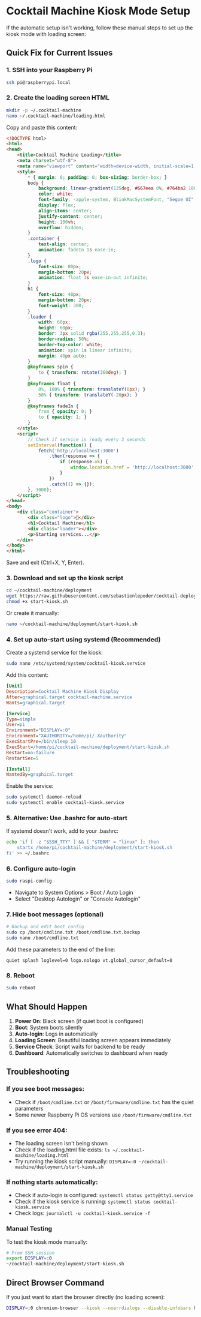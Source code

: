 # Cocktail Machine Kiosk Mode Setup

If the automatic setup isn't working, follow these manual steps to set up the kiosk mode with loading screen:

## Quick Fix for Current Issues

### 1. SSH into your Raspberry Pi
```bash
ssh pi@raspberrypi.local
```

### 2. Create the loading screen HTML
```bash
mkdir -p ~/.cocktail-machine
nano ~/.cocktail-machine/loading.html
```

Copy and paste this content:
```html
<!DOCTYPE html>
<html>
<head>
    <title>Cocktail Machine Loading</title>
    <meta charset="utf-8">
    <meta name="viewport" content="width=device-width, initial-scale=1.0">
    <style>
        * { margin: 0; padding: 0; box-sizing: border-box; }
        body {
            background: linear-gradient(135deg, #667eea 0%, #764ba2 100%);
            color: white;
            font-family: -apple-system, BlinkMacSystemFont, "Segoe UI", Roboto, sans-serif;
            display: flex;
            align-items: center;
            justify-content: center;
            height: 100vh;
            overflow: hidden;
        }
        .container {
            text-align: center;
            animation: fadeIn 1s ease-in;
        }
        .logo {
            font-size: 80px;
            margin-bottom: 20px;
            animation: float 3s ease-in-out infinite;
        }
        h1 {
            font-size: 48px;
            margin-bottom: 20px;
            font-weight: 300;
        }
        .loader {
            width: 60px;
            height: 60px;
            border: 3px solid rgba(255,255,255,0.3);
            border-radius: 50%;
            border-top-color: white;
            animation: spin 1s linear infinite;
            margin: 40px auto;
        }
        @keyframes spin {
            to { transform: rotate(360deg); }
        }
        @keyframes float {
            0%, 100% { transform: translateY(0px); }
            50% { transform: translateY(-20px); }
        }
        @keyframes fadeIn {
            from { opacity: 0; }
            to { opacity: 1; }
        }
    </style>
    <script>
        // Check if service is ready every 3 seconds
        setInterval(function() {
            fetch('http://localhost:3000')
                .then(response => {
                    if (response.ok) {
                        window.location.href = 'http://localhost:3000';
                    }
                })
                .catch(() => {});
        }, 3000);
    </script>
</head>
<body>
    <div class="container">
        <div class="logo">🍹</div>
        <h1>Cocktail Machine</h1>
        <div class="loader"></div>
        <p>Starting services...</p>
    </div>
</body>
</html>
```

Save and exit (Ctrl+X, Y, Enter).

### 3. Download and set up the kiosk script
```bash
cd ~/cocktail-machine/deployment
wget https://raw.githubusercontent.com/sebastienlepoder/cocktail-deploy/main/scripts/start-kiosk.sh
chmod +x start-kiosk.sh
```

Or create it manually:
```bash
nano ~/cocktail-machine/deployment/start-kiosk.sh
```

### 4. Set up auto-start using systemd (Recommended)

Create a systemd service for the kiosk:
```bash
sudo nano /etc/systemd/system/cocktail-kiosk.service
```

Add this content:
```ini
[Unit]
Description=Cocktail Machine Kiosk Display
After=graphical.target cocktail-machine.service
Wants=graphical.target

[Service]
Type=simple
User=pi
Environment="DISPLAY=:0"
Environment="XAUTHORITY=/home/pi/.Xauthority"
ExecStartPre=/bin/sleep 10
ExecStart=/home/pi/cocktail-machine/deployment/start-kiosk.sh
Restart=on-failure
RestartSec=5

[Install]
WantedBy=graphical.target
```

Enable the service:
```bash
sudo systemctl daemon-reload
sudo systemctl enable cocktail-kiosk.service
```

### 5. Alternative: Use .bashrc for auto-start
If systemd doesn't work, add to your .bashrc:
```bash
echo 'if [ -z "$SSH_TTY" ] && [ "$TERM" = "linux" ]; then
    startx /home/pi/cocktail-machine/deployment/start-kiosk.sh
fi' >> ~/.bashrc
```

### 6. Configure auto-login
```bash
sudo raspi-config
```
- Navigate to System Options > Boot / Auto Login
- Select "Desktop Autologin" or "Console Autologin"

### 7. Hide boot messages (optional)
```bash
# Backup and edit boot config
sudo cp /boot/cmdline.txt /boot/cmdline.txt.backup
sudo nano /boot/cmdline.txt
```

Add these parameters to the end of the line:
```
quiet splash loglevel=0 logo.nologo vt.global_cursor_default=0
```

### 8. Reboot
```bash
sudo reboot
```

## What Should Happen

1. **Power On**: Black screen (if quiet boot is configured)
2. **Boot**: System boots silently
3. **Auto-login**: Logs in automatically
4. **Loading Screen**: Beautiful loading screen appears immediately
5. **Service Check**: Script waits for backend to be ready
6. **Dashboard**: Automatically switches to dashboard when ready

## Troubleshooting

### If you see boot messages:
- Check if `/boot/cmdline.txt` or `/boot/firmware/cmdline.txt` has the quiet parameters
- Some newer Raspberry Pi OS versions use `/boot/firmware/cmdline.txt`

### If you see error 404:
- The loading screen isn't being shown
- Check if the loading.html file exists: `ls ~/.cocktail-machine/loading.html`
- Try running the kiosk script manually: `DISPLAY=:0 ~/cocktail-machine/deployment/start-kiosk.sh`

### If nothing starts automatically:
- Check if auto-login is configured: `systemctl status getty@tty1.service`
- Check if the kiosk service is running: `systemctl status cocktail-kiosk.service`
- Check logs: `journalctl -u cocktail-kiosk.service -f`

### Manual Testing
To test the kiosk mode manually:
```bash
# From SSH session
export DISPLAY=:0
~/cocktail-machine/deployment/start-kiosk.sh
```

## Direct Browser Command
If you just want to start the browser directly (no loading screen):
```bash
DISPLAY=:0 chromium-browser --kiosk --noerrdialogs --disable-infobars http://localhost:3000
```
